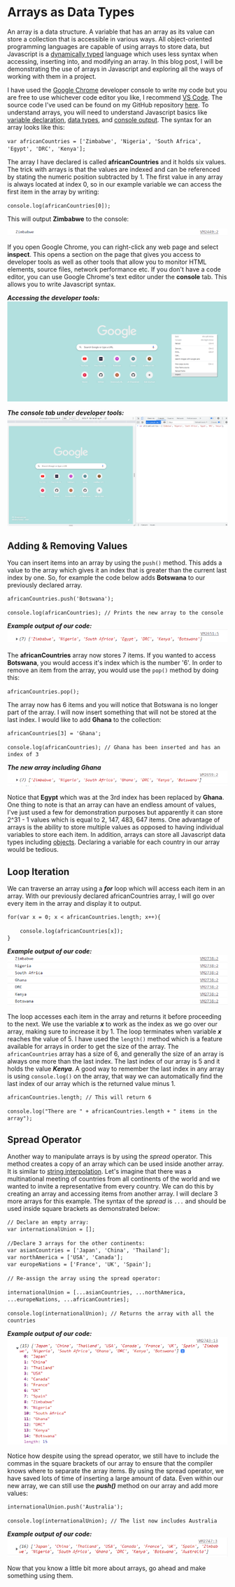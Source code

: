 # Arrays as Data Types
An array is a data structure. A variable that has an array as its value can store a collection that is accessible in various ways. All object-oriented programming languages are capable of using arrays to store data, but Javascript is a [dynamically typed](https://www.techtarget.com/searchapparchitecture/tip/Static-vs-dynamic-typing-The-details-and-differences) language which uses less syntax when accessing, inserting into, and modifying an array. In this blog post, I will be demonstrating the use of arrays in Javascript and exploring all the ways of working with them in a project.

I have used the [Google Chrome](https://www.google.com/chrome/) developer console to write my code but you are free to use whichever code editor you like, I recommend [VS Code](https://code.visualstudio.com/). The source code I've used can be found on my GitHub repository [here](https://github.com/tawanda-profuse/Arrays-in-JavaScript). To understand arrays, you will need to understand Javascript basics like [variable declaration](https://www.w3schools.com/js/js_variables.asp), [data types](https://www.w3schools.com/js/js_datatypes.asp), and [console output](https://www.w3schools.com/jsref/met_console_log.asp). The syntax for an array looks like this:

`var africanCountries = ['Zimbabwe', 'Nigeria', 'South Africa', 'Egypt', 'DRC', 'Kenya'];`  

The array I have declared is called **africanCountries** and it holds six values. The trick with arrays is that the values are indexed and can be referenced by stating the numeric position subtracted by 1. The first value in any array is always located at index 0, so in our example variable we can access the first item in the array by writing:

`console.log(africanCountries[0]);`

This will output **Zimbabwe** to the console:

![Example output of our code](https://github.com/tawanda-profuse/Arrays-in-JavaScript/blob/master/images/image_1.png)

If you open Google Chrome, you can right-click any web page and select **inspect**. This opens a section on the page that gives you access to developer tools as well as other tools that allow you to monitor HTML elements, source files, network performance etc. If you don't have a code editor, you can use Google Chrome's text editor under the **console** tab. This allows you to write Javascript syntax.

***Accessing the developer tools:***
![How to access the developer tools:](https://github.com/tawanda-profuse/Arrays-in-JavaScript/blob/master/images/image_2.png)

***The console tab under developer tools:***
![How to access the developer tools:](https://github.com/tawanda-profuse/Arrays-in-JavaScript/blob/master/images/image_3.png)

## Adding & Removing Values
You can insert items into an array by using the `push()` method. This adds a value to the array which gives it an index that is greater than the current last index by one. So, for example the code below adds **Botswana** to our previously declared array.

```
africanCountries.push('Botswana');

console.log(africanCountries); // Prints the new array to the console
```

***Example output of our code:***
![Example output of our code](https://github.com/tawanda-profuse/Arrays-in-JavaScript/blob/master/images/image_4.png)

The **africanCountries** array now stores 7 items. If you wanted to access **Botswana**, you would access it's index which is the number '6'. In order to remove an item from the array, you would use the `pop()` method by doing this:

`africanCountries.pop();`

The array now has 6 items and you will notice that Botswana is no longer part of the array. I will now insert something that will not be stored at the last index. I would like to add **Ghana** to the collection:

```
africanCountries[3] = 'Ghana';

console.log(africanCountries); // Ghana has been inserted and has an index of 3
```

***The new array including Ghana***
![Example output of our code](https://github.com/tawanda-profuse/Arrays-in-JavaScript/blob/master/images/image_5.png)

Notice that **Egypt** which was at the 3rd index has been replaced by **Ghana**. One thing to note is that an array can have an endless amount of values, I've just used a few for demonstration purposes but apparently it can store 2^31 - 1 values which is equal to 2, 147, 483, 647 items. One advantage of arrays is the ability to store multiple values as opposed to having individual variables to store each item. In addition, arrays can store all Javascript data types including [objects](https://www.w3schools.com/js/js_objects.asp). Declaring a variable for each country in our array would be tedious.

## Loop Iteration
We can traverse an array using a ***for*** loop which will access each item in an array. With our previously declared africanCountries array, I will go over every item in the array and display it to output.

```
for(var x = 0; x < africanCountries.length; x++){

    console.log(africanCountries[x]);
}
```

***Example output of our code:***
![Example output of our code](https://github.com/tawanda-profuse/Arrays-in-JavaScript/blob/master/images/image_6.png)

The loop accesses each item in the array and returns it before proceeding to the next. We use the variable ***x*** to work as the index as we go over our array, making sure to increase it by 1. The loop terminates when variable ***x*** reaches the value of 5. I have used the `length()` method which is a feature available for arrays in order to get the size of the array. The `africanCountries` array has a size of 6, and generally the size of an array is always one more than the last index. The last index of our array is 5 and it holds the value ***Kenya***. A good way to remember the last index in any array is using `console.log()` on the array, that way we can automatically find the last index of our array which is the returned value minus 1.

```
africanCountries.length; // This will return 6

console.log("There are " + africanCountries.length + " items in the array"); 
```
## Spread Operator
Another way to manipulate arrays is by using the *spread* operator. This method creates a copy of an array which can be used inside another array. It is similar to [string interpolation](https://dmitripavlutin.com/string-interpolation-in-javascript/). Let's imagine that there was a multinational meeting of countries from all continents of the world and we wanted to invite a representative from every country. We can do this by creating an array and accessing items from another array. I will declare 3 more arrays for this example. The syntax of the *spread* is `...` and should be used inside square brackets as demonstrated below:

```
// Declare an empty array:
var internationalUnion = [];

//Declare 3 arrays for the other continents:
var asianCountries = ['Japan', 'China', 'Thailand'];
var northAmerica = ['USA', 'Canada'];
var europeNations = ['France', 'UK', 'Spain'];

// Re-assign the array using the spread operator:

internationalUnion = [...asianCountries, ...northAmerica, ...europeNations, ...africanCountries];

console.log(internationalUnion); // Returns the array with all the countries
```

***Example output of our code:***
![Example output of our code](https://github.com/tawanda-profuse/Arrays-in-JavaScript/blob/master/images/image_7.png)

Notice how despite using the spread operator, we still have to include the commas in the square brackets of our array to ensure that the compiler knows where to separate the array items. By using the spread operator, we have saved lots of time of inserting a large amount of data. Even within our new array, we can still use the ***push()*** method on our array and add more values:

```
internationalUnion.push('Australia');

console.log(internationalUnion); // The list now includes Australia
```

***Example output of our code:***
![Example output of our code](https://github.com/tawanda-profuse/Arrays-in-JavaScript/blob/master/images/image_8.png) 

Now that you know a little bit more about arrays, go ahead and make something using them. 